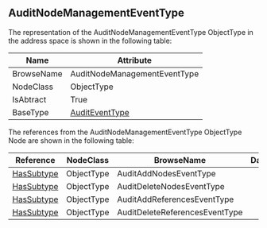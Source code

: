 <!-- objecttype -->
## AuditNodeManagementEventType
The representation of the AuditNodeManagementEventType ObjectType in the address space is shown in the following table:  

|Name|Attribute|
|---|---|
|BrowseName|AuditNodeManagementEventType|
|NodeClass|ObjectType|
|IsAbtract|True|
|BaseType|[AuditEventType](../../../Part5/ObjectTypes/AuditEventType/readme.md)|

The references from the AuditNodeManagementEventType ObjectType Node are shown in the following table:  

|Reference|NodeClass|BrowseName|DataType|TypeDefinition|ModellingRule|
|---|---|---|---|---|---|
|[HasSubtype](../../../Part3/ReferenceTypes/HasSubtype/readme.md)|ObjectType|AuditAddNodesEventType||||
|[HasSubtype](../../../Part3/ReferenceTypes/HasSubtype/readme.md)|ObjectType|AuditDeleteNodesEventType||||
|[HasSubtype](../../../Part3/ReferenceTypes/HasSubtype/readme.md)|ObjectType|AuditAddReferencesEventType||||
|[HasSubtype](../../../Part3/ReferenceTypes/HasSubtype/readme.md)|ObjectType|AuditDeleteReferencesEventType||||


